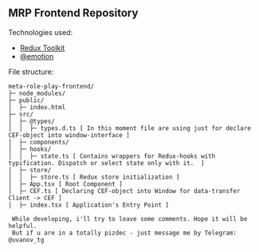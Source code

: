 ## MRP Frontend Repository

Technologies used: 
- [Redux Toolkit](https://redux-toolkit.js.org/usage/usage-guide)
- [@emotion](https://emotion.sh/docs/styled)

File structure: 
```
meta-role-play-frontend/
├─ node_modules/
├─ public/
│  ├─ index.html
├─ src/
│  ├─ @types/
│  │  ├─ types.d.ts [ In this moment file are using just for declare CEF-object into window-interface ]
│  ├─ components/
│  ├─ hooks/
│  │  ├─ state.ts [ Contains wrappers for Redux-hooks with typification. Dispatch or select state only with it.  ]
│  ├─ store/
│  │  ├─ store.ts [ Redux store initialization ] 
│  ├─ App.tsx [ Root Component ] 
│  ├─ CEF.ts [ Declaring CEF-object into Window for data-transfer Client -> CEF ] 
│  ├─ index.tsx [ Application's Entry Point ]
```

```
 While developing, i'll try to leave some comments. Hope it will be helpful.
 But if u are in a totally pizdec - just message me by Telegram: @uvanov_tg
```